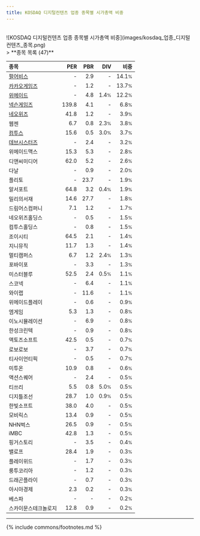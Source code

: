 ```yaml
---
title: KOSDAQ 디지털컨텐츠 업종 종목별 시가총액 비중
---
```

<br>
![KOSDAQ 디지털컨텐츠 업종 종목별 시가총액 비중](images/kosdaq_업종_디지털컨텐츠_종목.png)
<br>
> **종목 목록 (47)**<a id="list"></a>

| **종목** | **PER** | **PBR** | **DIV** | **비중** |
| :------- | ------: | ------: | ------: | -------: |
| [펄어비스](/263750/) | - | 2.9 | - | 14.1<small>%</small> |
| [카카오게임즈](/293490/) | - | 1.2 | - | 13.7<small>%</small> |
| [위메이드](/112040/) | - | 4.8 | 1.4<small>%</small> | 12.2<small>%</small> |
| [넥슨게임즈](/225570/) | 139.8 | 4.1 | - | 6.8<small>%</small> |
| [네오위즈](/095660/) | 41.8 | 1.2 | - | 3.9<small>%</small> |
| 웹젠 | 6.7 | 0.8 | 2.3<small>%</small> | 3.8<small>%</small> |
| [컴투스](/078340/) | 15.6 | 0.5 | 3.0<small>%</small> | 3.7<small>%</small> |
| [데브시스터즈](/194480/) | - | 2.4 | - | 3.2<small>%</small> |
| 위메이드맥스 | 15.3 | 5.3 | - | 2.8<small>%</small> |
| 디앤씨미디어 | 62.0 | 5.2 | - | 2.6<small>%</small> |
| 다날 | - | 0.9 | - | 2.0<small>%</small> |
| 플리토 | - | 23.7 | - | 1.9<small>%</small> |
| 알서포트 | 64.8 | 3.2 | 0.4<small>%</small> | 1.9<small>%</small> |
| 밀리의서재 | 14.6 | 27.7 | - | 1.8<small>%</small> |
| 드림어스컴퍼니 | 7.1 | 1.2 | - | 1.7<small>%</small> |
| 네오위즈홀딩스 | - | 0.5 | - | 1.5<small>%</small> |
| 컴투스홀딩스 | - | 0.8 | - | 1.5<small>%</small> |
| 조이시티 | 64.5 | 2.1 | - | 1.4<small>%</small> |
| 지니뮤직 | 11.7 | 1.3 | - | 1.4<small>%</small> |
| 멀티캠퍼스 | 6.7 | 1.2 | 2.4<small>%</small> | 1.3<small>%</small> |
| 포바이포 | - | 3.3 | - | 1.3<small>%</small> |
| 미스터블루 | 52.5 | 2.4 | 0.5<small>%</small> | 1.1<small>%</small> |
| 스코넥 | - | 6.4 | - | 1.1<small>%</small> |
| 와이랩 | - | 11.6 | - | 1.1<small>%</small> |
| 위메이드플레이 | - | 0.6 | - | 0.9<small>%</small> |
| 엠게임 | 5.3 | 1.3 | - | 0.8<small>%</small> |
| 이노시뮬레이션 | - | 6.9 | - | 0.8<small>%</small> |
| 한성크린텍 | - | 0.9 | - | 0.8<small>%</small> |
| 액토즈소프트 | 42.5 | 0.5 | - | 0.7<small>%</small> |
| 로보로보 | - | 3.7 | - | 0.7<small>%</small> |
| 티사이언티픽 | - | 0.5 | - | 0.7<small>%</small> |
| 미투온 | 10.9 | 0.8 | - | 0.6<small>%</small> |
| 액션스퀘어 | - | 2.4 | - | 0.5<small>%</small> |
| 티쓰리 | 5.5 | 0.8 | 5.0<small>%</small> | 0.5<small>%</small> |
| 디지틀조선 | 28.7 | 1.0 | 0.9<small>%</small> | 0.5<small>%</small> |
| 한빛소프트 | 38.0 | 4.0 | - | 0.5<small>%</small> |
| 모비릭스 | 13.4 | 0.9 | - | 0.5<small>%</small> |
| NHN벅스 | 26.5 | 0.9 | - | 0.5<small>%</small> |
| iMBC | 42.8 | 1.3 | - | 0.5<small>%</small> |
| 핑거스토리 | - | 3.5 | - | 0.4<small>%</small> |
| 밸로프 | 28.4 | 1.9 | - | 0.3<small>%</small> |
| 플레이위드 | - | 1.7 | - | 0.3<small>%</small> |
| 룽투코리아 | - | 1.2 | - | 0.3<small>%</small> |
| 드래곤플라이 | - | 0.7 | - | 0.3<small>%</small> |
| 아시아경제 | 2.3 | 0.2 | - | 0.3<small>%</small> |
| 베스파 | - | - | - | 0.2<small>%</small> |
| 스카이문스테크놀로지 | 12.8 | 0.9 | - | 0.2<small>%</small> |

---
{% include commons/footnotes.md %}